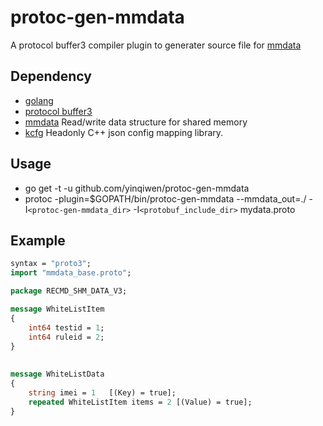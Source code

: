 # protoc-gen-mmdata

A  protocol buffer3 compiler plugin to generater source file for [mmdata](https://github.com/yinqiwen/mmdata)  

## Dependency

- [golang](https://golang.org/)
- [protocol buffer3](https://github.com/google/protobuf)
- [mmdata](https://github.com/yinqiwen/mmdata)  Read/write data structure for shared memory
- [kcfg](https://github.com/yinqiwen/kcfg)  Headonly C++ json config mapping library.


## Usage
- go get -t -u github.com/yinqiwen/protoc-gen-mmdata
- protoc -plugin=$GOPATH/bin/protoc-gen-mmdata --mmdata_out=./ -I`<protoc-gen-mmdata_dir>` -I`<protobuf_include_dir>` mydata.proto

## Example
```proto
syntax = "proto3";
import "mmdata_base.proto";

package RECMD_SHM_DATA_V3;

message WhiteListItem
{
    int64 testid = 1;
    int64 ruleid = 2;
}
    
    
message WhiteListData 
{
    string imei = 1   [(Key) = true];
    repeated WhiteListItem items = 2 [(Value) = true];
}
```
